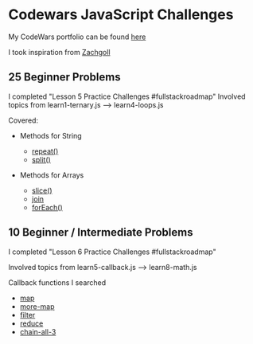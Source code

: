 # Codewars JavaScript Challenges

My CodeWars portfolio can be found [here](https://www.codewars.com/users/Jennifer-464)

I took inspiration from [Zachgoll](https://www.codewars.com/users/zachgoll/authored_collections)



## 25 Beginner Problems
I completed "Lesson 5 Practice Challenges #fullstackroadmap"
Involved topics from learn1-ternary.js --> learn4-loops.js

Covered:
- Methods for String
    - [repeat()](https://developer.mozilla.org/en-US/docs/Web/JavaScript/Reference/Global_Objects/String/repeat)
    - [split()](https://developer.mozilla.org/en-US/docs/Web/JavaScript/Reference/Global_Objects/String/split)

- Methods for Arrays
    - [slice()](https://developer.mozilla.org/en-US/docs/Web/JavaScript/Reference/Global_Objects/Array/splice)
    - [join](https://developer.mozilla.org/en-US/docs/Web/JavaScript/Reference/Global_Objects/Array/join)
    - [forEach()](https://developer.mozilla.org/en-US/docs/Web/JavaScript/Reference/Global_Objects/Array/forEach)



## 10 Beginner / Intermediate Problems
I completed "Lesson 6 Practice Challenges #fullstackroadmap"

Involved topics from learn5-callback.js --> learn8-math.js

Callback functions I searched
- [map](https://developer.mozilla.org/en-US/docs/Web/JavaScript/Reference/Global_Objects/Array/map)
- [more-map](https://codeburst.io/learn-understand-javascripts-map-function-ffc059264783)
- [filter](https://codeburst.io/learn-understand-javascripts-filter-function-bde87bce206)
- [reduce](https://codeburst.io/learn-understand-javascripts-reduce-function-b2b0406efbdc)
- [chain-all-3](https://codeburst.io/javascript-learn-to-chain-map-filter-and-reduce-acd2d0562cd4)